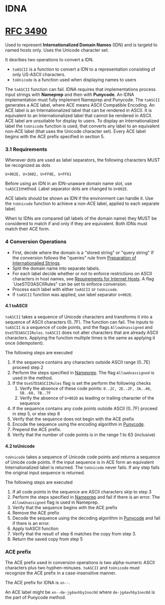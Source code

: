 IDNA
====

# [RFC 3490](http://www.ietf.org/rfc/rfc3490.txt)

Used to represent **Internationalized Domain Names** (IDN) and is targetd to named hosts only.
Uses the Unicode character set.

It desribes two operations to convert a IDN.

* `toASCII` is a function to convert a IDN to a representation consisting of only US-ASCII characters.
* `toUnicode` is a function used when displaying names to users

The `toASCII` function can fail. IDNA requires that implementations process input strings
with **Nameprep** and then with **Punycode**. An IDNA implementation must fully implement
Nameprep and Punycode.
The `toASCII` generates a ACE label, where ACE means ASCII Compatible Encoding. An ACE label
is an Internationalized label that can be rendered in ASCII. It is equivalent to an Internationalized
label that cannot be rendered in ASCII. ACE label are unsuitable for display to users.
To display an Internationalized label the `toUnicode` function is used, that converts any label
to an equivalent non-ACE label (that uses the Unicode character set). Every ACE label begins with
the ACE prefix specified in section 5.


### 3.1 Requirements

Whenever dots are used as label separators, the following characters MUST be recognized as dots

    U+002E, U+3002, U+FF0E, U+FF61

Before using an IDN in an IDN-unaware domain name slot, use `toASCII`method. Label separator dots
are changed to `U+002E`.

ACE labels should be shown as IDN if the environment can handle it. Use the `toUnicode` function
to achieve a non-ACE label, applied to each separate label.

When to IDNs are compared (all labels of the domain name) they MUST be considered to match
if and only if they are equivalent. Both IDNs must match their ACE form.


### 4 Conversion Operations

* First, decide where the domain is a "stored string" or "query string" If the conversion follows
the "queries" rule from [Preparation of Internationalied Strings](http://www.ietf.org/rfc/rfc3454.txt).
* Split the domain name into separate labels.
* For each label decide whether or not to enforce restrictions on ASCII characters in host names, see
[Requirements for Internet Hosts](http://www.ietf.org/rfc/rfc1122.txt). A flag `UseSTD3ASCIIRules"
can be set to enforce conversion.
* Process each label with either `toASCII` or `toUnicode`.
* If `toASCII` function was applied, use label separator `U+002E`.


#### 4.1 toASCII

`toASCII` takes a sequence of Unicode characters and transforms it into a sequence of ASCII characters
(0..7F). The function can fail. The inputs to `toASCII` is a sequence of code points, and the
flags `AllowUnassigned` and `UseSTD3ASCIIRules`. `toASCII` does not alter characters that are already
ASCII characters. Applying the function multiple times is the same as applying it once (idempotent).

The following steps are executed

1. If the sequence contains any characters outside ASCII range (0..7E) proceed step 2
2. Perform the steps specified in [Nameprep](http://www.ietf.org/rfc/rfc3491.txt). The
flag `AllowUnassigned` is used in the method.
3. If the `UseSTD3ASCIIRules` flag is set the perform the following checks
    1. Verify the absence of these code points: `0..2C, 2E..2F, 3A..40, 5B..60, 7B..7F`
    2. Verify the absence of `U+002D` as leading or trailing character of the sequence
4. If the sequence contains any code points outside ASCII (0..7F) proceed in step 5, or else step 8
5. Verify that the sequence does not begin with the ACE prefix
6. Encode the sequence using the encoding algorithm in [Punycode](http://www.ietf.org/rfc/rfc3492.txt).
7. Prepend the ACE prefix.
8. Verify that the number of code points is in the range 1 to 63 (inclusive)


#### 4.2 toUnicode

`toUnicode` takes a sequence of Unicode code points and returns a sequence of Unicde code points.
If the input sequence is in ACE form an equivalent Internalionalized label is returned.
The `toUnicode` never fails. If any step fails the original input sequence is returned.

The following steps are executed

1. If all code points in the sequence are ASCII characters skip to step 3
2. Perform the steps specified in [Nameprep](http://www.ietf.org/rfc/rfc3491.txt) and fail
if there is an error. The `AllowUnassigned` flag is used in Nameprep.
3. Verify that the sequence begins with the ACE prefix
4. Remove the ACE prefix
5. Decode the sequence using the decoding algorithm in [Punycode](http://www.ietf.org/rfc/rfc3492.txt)
and fail if there is an error.
6. Apply toASCII function
7. Verify that the result of step 6 matches the copy from step 3.
8. Return the saved copy from step 5


### ACE prefix

The ACE prefix used in conversion operations is two alpha-numeric ASCII characters plus two
hyphen-minuses. `toASCII` and `toUnicode` must recognize the ACE prefix in a case-insensitive manner.

The ACE prefix for IDNA is `xn--`.

An ACE label might be `xn--de-jg4avhby1noc0d` where `de-jg4avhby1noc0d` is the part of Punycode method.



